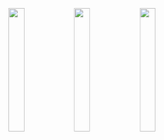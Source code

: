 <img width="25%" src="https://user-images.githubusercontent.com/31420144/100873190-80e37200-34d5-11eb-8a01-a084d8980d02.png"></img> 
<img width="25%" src="https://user-images.githubusercontent.com/31420144/100873197-83de6280-34d5-11eb-84b5-85c653c5f646.png"></img> 
<img width="25%" src="https://user-images.githubusercontent.com/31420144/100873203-8640bc80-34d5-11eb-919c-c554e398f765.png"></img>
